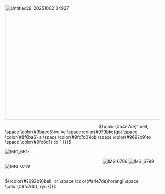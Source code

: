 <img width="1079" height="373" alt="Untitled28_20251002134927" src="https://github.com/user-attachments/assets/c1d958e3-3e2e-4e16-89b4-632511f0eef9" />

‎ ‎ ‎ ‎ ‎ ‎ ‎‎ ‎ ‎ ‎ ‎ ‎ ‎  ‎ ‎ ‎ ‎ ‎ ‎ ‎ ‎ ‎ ‎ ‎ ‎ ‎ ‎⠀⠀⠀⠀⠀⠀⠀⠀⠀⠀⠀⠀⠀ ⠀⠀⠀⠀⠀⠀‎ ${\color{#a4e7de}" ͏͏͏͏͏͏bell, \space \color{#9baec5}we've \space \color{#979bbc}got \space \color{#8f6ba6} a \space \color{#9fc7d0}job \space \color{#9692b9}to \space \color{#9fc8d1} do ͏͏͏͏͏͏" {}}$

![IMG_6615](https://github.com/user-attachments/assets/421d74cb-3b68-4016-b37b-b4cce0db63bd)

⠀⠀⠀⠀⠀⠀⠀⠀⠀⠀⠀⠀⠀⠀⠀⠀⠀⠀⠀⠀⠀⠀⠀⠀⠀⠀⠀⠀⠀⠀⠀![IMG 6766](https://github.com/user-attachments/assets/9041566f-6895-427c-83c5-6a45db2807e2)
![IMG_6799](https://github.com/user-attachments/assets/f1d64833-ee8d-4f80-872d-42162f3ae67c)
![IMG_6779](https://github.com/user-attachments/assets/0dcfa9eb-0f31-4113-8bf1-f6d7981f0683)

⠀⠀⠀⠀⠀⠀⠀⠀⠀⠀⠀⠀⠀⠀⠀⠀⠀⠀⠀⠀⠀⠀⠀⠀⠀⠀⠀⠀⠀⠀⠀⠀⠀⠀⠀⠀ ${\color{#9692b9}bell⠀or \space \color{#a4e7de}horangi \space \color{#9fc7d0}, ryu {}}$

